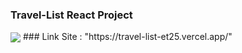### Travel-List React Project
<img align="center"  src="https://media-hosting.imagekit.io/4a97105e653a4aa1/Screenshot%202025-03-27%20223207.png?Expires=1837710103&Key-Pair-Id=K2ZIVPTIP2VGHC&Signature=AyoYs1lEn~TlQQPFu0IQBDCGMC4BXdEdcvYxLlt4XV~tOmMTGSsqkvA0HfcKVR15r3jWc~qJ4USDYACwHJh7JT0NRIcrBMZa6Whaoiel2ek-ouh2If5nC7PWKv0Xdf1104Iom5EzdaqVYcKaaapu1bC9BfBR7AUClwaj3-Yik-JhPqQe-lA7Iak4-XUe8Nz0GJj3GGThGkKB7p1RM4BkUiT4fQWyqjPfNKq44vHBcOCywKbaGy2u3HbZowH1-of4~hyiqca313g82~nN8iPDcmRFZV6pPF0XdXwoRR9Lyp2OWBNJZSmGyLJZ~UHNUf9vDrjOR8gOFiNyJNjlABCnuw__"/>
### Link Site : "https://travel-list-et25.vercel.app/"
